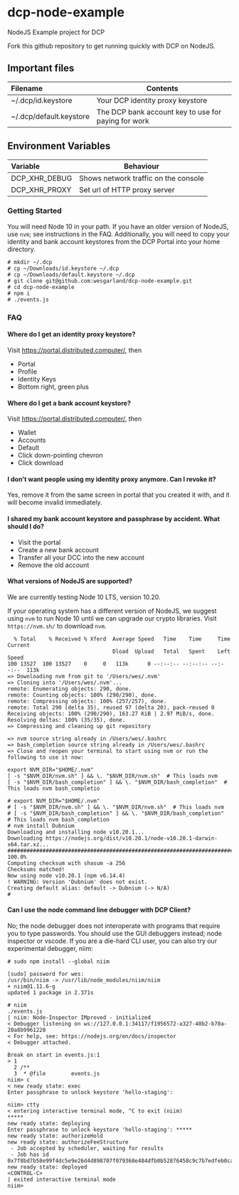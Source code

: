 # dcp-node-example
NodeJS Example project for DCP

Fork this github repository to get running quickly with DCP on NodeJS.

## Important files
| Filename                    | Contents                                                 |
|:----------------------------|----------------------------------------------------------|
| ~/.dcp/id.keystore          | Your DCP identity proxy keystore                         |
| ~/.dcp/default.keystore     | The DCP bank account key to use for paying for work      |

## Environment Variables
| Variable                    | Behaviour                                                |
|:----------------------------|----------------------------------------------------------|
| DCP_XHR_DEBUG               | Shows network traffic on the console                     |
| DCP_XHR_PROXY               | Set url of HTTP proxy server                             |

### Getting Started
You will need Node 10 in your path.  If you have an older version of NodeJS, use `nvm`; see
instructions in the FAQ. Additionally, you will need to copy your identity and bank account
keystores from the DCP Portal into your home directory.

```
# mkdir ~/.dcp
# cp ~/Downloads/id.keystore ~/.dcp
# cp ~/Downloads/default.keystore ~/.dcp
# git clone git@github.com:wesgarland/dcp-node-example.git
# cd dcp-node-example
# npm i
# ./events.js
```

### FAQ

#### Where do I get an identity proxy keystore?
Visit https://portal.distributed.computer/, then
- Portal
- Profile
- Identity Keys
- Bottom right, green plus

#### Where do I get a bank account keystore?
Visit https://portal.distributed.computer/, then
- Wallet
- Accounts
- Default
- Click down-pointing chevron
- Click download

#### I don't want people using my identity proxy anymore. Can I revoke it?
Yes, remove it from the same screen in portal that you created it with, 
and it will become invalid immediately. 

#### I shared my bank account keystore and passphrase by accident. What should I do?
- Visit the portal
- Create a new bank account
- Transfer all your DCC into the new account
- Remove the old account

#### What versions of NodeJS are supported?
We are currently testing Node 10 LTS, version 10.20.

If your operating system has a different version of NodeJS, we suggest using `nvm` to
run Node 10 until we can upgrade our crypto libraries. Visit `https://nvm.sh/` to
download `nvm`.

```# curl -o- https://raw.githubusercontent.com/nvm-sh/nvm/v0.35.3/install.sh | bash
  % Total    % Received % Xferd  Average Speed   Time    Time     Time  Current
                                 Dload  Upload   Total   Spent    Left  Speed
100 13527  100 13527    0     0   113k      0 --:--:-- --:--:-- --:--:--  113k
=> Downloading nvm from git to '/Users/wes/.nvm'
=> Cloning into '/Users/wes/.nvm'...
remote: Enumerating objects: 290, done.
remote: Counting objects: 100% (290/290), done.
remote: Compressing objects: 100% (257/257), done.
remote: Total 290 (delta 35), reused 97 (delta 20), pack-reused 0
Receiving objects: 100% (290/290), 163.27 KiB | 2.97 MiB/s, done.
Resolving deltas: 100% (35/35), done.
=> Compressing and cleaning up git repository

=> nvm source string already in /Users/wes/.bashrc
=> bash_completion source string already in /Users/wes/.bashrc
=> Close and reopen your terminal to start using nvm or run the following to use it now:

export NVM_DIR="$HOME/.nvm"
[ -s "$NVM_DIR/nvm.sh" ] && \. "$NVM_DIR/nvm.sh"  # This loads nvm
[ -s "$NVM_DIR/bash_completion" ] && \. "$NVM_DIR/bash_completion"  # This loads nvm bash_completio

# export NVM_DIR="$HOME/.nvm"
# [ -s "$NVM_DIR/nvm.sh" ] && \. "$NVM_DIR/nvm.sh"  # This loads nvm
# [ -s "$NVM_DIR/bash_completion" ] && \. "$NVM_DIR/bash_completion"  # This loads nvm bash_completion
# nvm install Dubnium
Downloading and installing node v10.20.1...
Downloading https://nodejs.org/dist/v10.20.1/node-v10.20.1-darwin-x64.tar.xz...
################################################################################################# 100.0%
Computing checksum with shasum -a 256
Checksums matched!
Now using node v10.20.1 (npm v6.14.4)
! WARNING: Version 'Dubnium' does not exist.
Creating default alias: default -> Dubnium (-> N/A)
#
```

#### Can I use the node command line debugger with DCP Client?
No; the node debugger does not interoperate with programs that require you to 
type passwords. You should use the GUI debuggers instead; node inspector or vscode. If
you are a die-hard CLI user, you can also try our experimental debugger, niim:

```
# sudo npm install --global niim

[sudo] password for wes: 
/usr/bin/niim -> /usr/lib/node_modules/niim/niim 
+ niim@1.11.6-g
updated 1 package in 2.371s 

# niim 
./events.js 
| niim: Node-Inspector IMproved - initialized
< Debugger listening on ws://127.0.0.1:34117/f1956572-a327-40b2-b70a-20a8b9961228 
< For help, see: https://nodejs.org/en/docs/inspector 
< Debugger attached.

Break on start in events.js:1
> 1 
  2 /**
  3  * @file        events.js
niim> c
< new ready state: exec
Enter passphrase to unlock keystore 'hello-staging': 

niim> ctty
< entering interactive terminal mode, ^C to exit (niim)
*****
new ready state: deploying
Enter passphrase to unlock keystore 'hello-staging': *****
new ready state: authorizeHold
new ready state: authorizeFeeStructure
 - Job accepted by scheduler, waiting for results
 - Job has id 0x7f8bd7b58e99f4dc5e9e26d4d898707f079368e484dfb0b52876458c9c7b7edfeb0cabb6c7cb8eb362c192c9d198d2d718e99aeb08f4d1edf5cfcf60ad1101029a
new ready state: deployed
<CONTROL-C>
| exited interactive terminal mode
niim>
```
